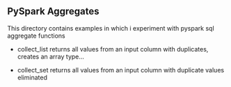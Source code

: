 
## PySpark Aggregates ##
This directory contains examples in which i experiment with pyspark sql aggregate functions


* collect_list 
    returns all values from an input column with duplicates, creates an array type...

* collect_set 
returns all values from an input column with duplicate values eliminated
 


